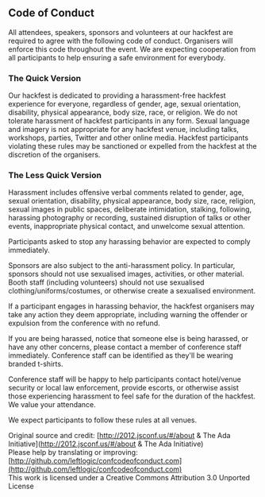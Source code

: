 ## Code of Conduct

All attendees, speakers, sponsors and volunteers at our hackfest  are required to agree with the following code of conduct.
Organisers will enforce this code throughout the event.
We are expecting cooperation from all participants to help ensuring a safe environment for everybody.

### The Quick Version

Our hackfest is dedicated to providing a harassment-free hackfest  experience for everyone, regardless of gender, age, sexual orientation, disability, physical appearance, body size, race, or religion.
We do not tolerate harassment of hackfest participants in any form.
Sexual language and imagery is not appropriate for any hackfest venue, including talks, workshops, parties, Twitter and other online media. Hackfest participants violating these rules may be sanctioned or expelled from the hackfest at the discretion of the organisers.

### The Less Quick Version

Harassment includes offensive verbal comments related to gender, age, sexual orientation, disability, physical appearance, body size, race, religion, sexual images in public spaces, deliberate intimidation, stalking, following, harassing photography or recording, sustained disruption of talks or other events, inappropriate physical contact, and unwelcome sexual attention.

Participants asked to stop any harassing behavior are expected to comply immediately.

Sponsors are also subject to the anti-harassment policy.
In particular, sponsors should not use sexualised images, activities, or other material.
Booth staff (including volunteers) should not use sexualised clothing/uniforms/costumes, or otherwise create a sexualised environment.

If a participant engages in harassing behavior, the hackfest organisers may take any action they deem appropriate, including warning the offender or expulsion from the conference with no refund.

If you are being harassed, notice that someone else is being harassed, or have any other concerns, please contact a member of conference staff immediately. Conference staff can be identified as they'll be wearing branded t-shirts.

Conference staff will be happy to help participants contact hotel/venue security or local law enforcement, provide escorts, or otherwise assist those experiencing harassment to feel safe for the duration of the hackfest. We value your attendance.

We expect participants to follow these rules at all venues.

Original source and credit: [http://2012.jsconf.us/#/about & The Ada Initiative](http://2012.jsconf.us/#/about & The Ada Initiative)  
Please help by translating or improving: [http://github.com/leftlogic/confcodeofconduct.com](http://github.com/leftlogic/confcodeofconduct.com)  
This work is licensed under a Creative Commons Attribution 3.0 Unported License
